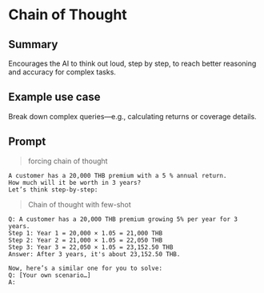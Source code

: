 
# Chain of Thought

## Summary

Encourages the AI to think out loud, step by step, to reach better reasoning and accuracy for complex tasks.

## Example use case

Break down complex queries—e.g., calculating returns or coverage details.

## Prompt

> forcing chain of thought

```
A customer has a 20,000 THB premium with a 5 % annual return.  
How much will it be worth in 3 years?  
Let’s think step-by-step:
```

> Chain of thought with few-shot

```
Q: A customer has a 20,000 THB premium growing 5% per year for 3 years.
Step 1: Year 1 = 20,000 × 1.05 = 21,000 THB
Step 2: Year 2 = 21,000 × 1.05 = 22,050 THB
Step 3: Year 3 = 22,050 × 1.05 = 23,152.50 THB
Answer: After 3 years, it's about 23,152.50 THB.

Now, here’s a similar one for you to solve:
Q: [Your own scenario…]
A:
```